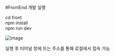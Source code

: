 
#FrontEnd 개발 실행<br>

cd front<br>
npm install<br>
npm run dev <br>

![image](https://user-images.githubusercontent.com/24932054/183712847-cc8c5120-d5ef-439c-bf08-8b41539bfdc9.png)

실행 후 터미널 창에 뜨는 주소를 통해 로컬에서 접속 가능
